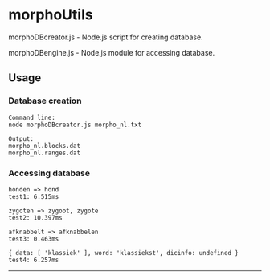 morphoUtils
==========

morphoDBcreator.js - Node.js script for creating database.

morphoDBengine.js - Node.js module for accessing database.


## Usage

### Database creation

```
Command line:
node morphoDBcreator.js morpho_nl.txt

Output:
morpho_nl.blocks.dat
morpho_nl.ranges.dat

```

### Accessing database

```
honden => hond
test1: 6.515ms

zygoten => zygoot, zygote
test2: 10.397ms

afknabbelt => afknabbelen
test3: 0.463ms

{ data: [ 'klassiek' ], word: 'klassiekst', dicinfo: undefined }
test4: 6.257ms

```
<hr>
